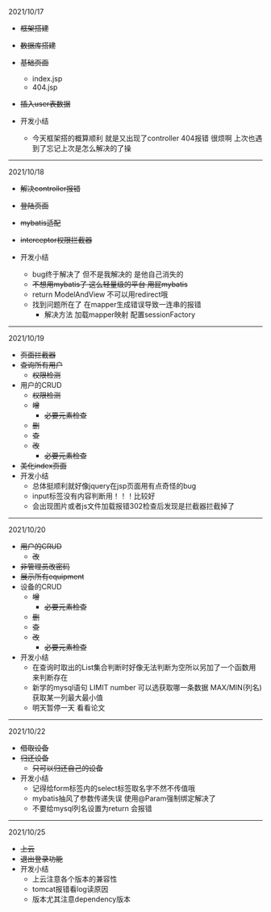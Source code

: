 2021/10/17

+ ~~框架搭建~~
+ ~~数据库搭建~~
+ ~~基础页面~~
    + index.jsp
    + 404.jsp
+ ~~插入user表数据~~

+ 开发小结
    + 今天框架搭的概算顺利 就是又出现了controller 404报错 很烦啊 上次也遇到了忘记上次是怎么解决的了操

---

2021/10/18

+ ~~解决controller报错~~
+ ~~登陆页面~~
+ ~~mybatis适配~~
+ ~~interceptor权限拦截器~~

+ 开发小结
  + bug终于解决了 但不是我解决的 是他自己消失的
  + ~~不想用mybatis了 这么轻量级的平台 用屁mybatis~~
  + return ModelAndView 不可以用redirect哦
  + 找到问题所在了 在mapper生成错误导致一连串的报错
    + 解决方法 加载mapper映射 配置sessionFactory

---

2021/10/19

+ ~~页面拦截器~~
+ ~~查询所有用户~~
  + ~~权限检测~~
+ 用户的CRUD
  + ~~权限检测~~
  + ~~增~~
    + ~~必要元素检查~~
  + ~~删~~
  + ~~查~~
  + ~~改~~
    + ~~必要元素检查~~
+ ~~美化index页面~~
+ 开发小结
  + 总体挺顺利就好像jquery在jsp页面用有点奇怪的bug
  + input标签没有内容判断用！！！比较好
  + 会出现图片或者js文件加载报错302检查后发现是拦截器拦截掉了

---

2021/10/20

+ ~~用户的CRUD~~
  + ~~改~~
+ ~~非管理员改密码~~
+ ~~展示所有equipment~~
+ 设备的CRUD
  + ~~增~~
    + ~~必要元素检查~~
  + ~~删~~
  + ~~查~~
  + ~~改~~
    + ~~必要元素检查~~
+ 开发小结
  + 在查询时取出的List集合判断时好像无法判断为空所以另加了一个函数用来判断存在
  + 新学的mysql语句 LIMIT number 可以选获取哪一条数据 MAX/MIN(列名) 获取某一列最大最小值
  + 明天暂停一天 看看论文

---

2021/10/22

+ ~~借取设备~~
+ ~~归还设备~~
  + ~~只可以归还自己的设备~~
+ 开发小结
  + 记得给form标签内的select标签取名字不然不传值哦
  + mybatis抽风了参数传递失误 使用@Param强制绑定解决了
  + 不要给mysql列名设置为return 会报错

---

2021/10/25

+ ~~上云~~
+ ~~退出登录功能~~
+ 开发小结
  + 上云注意各个版本的兼容性
  + tomcat报错看log读原因
  + 版本尤其注意dependency版本